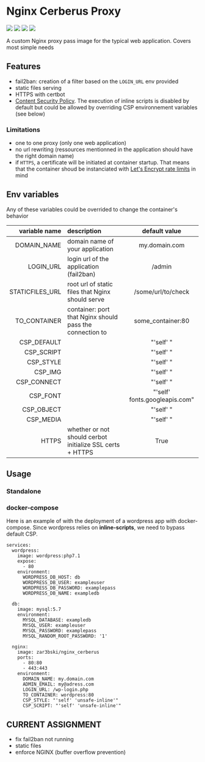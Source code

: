 # Nginx Cerberus Proxy

![](https://img.shields.io/docker/cloud/automated/zar3bski/nginx_cerberus.svg)
![](https://img.shields.io/docker/cloud/build/zar3bski/nginx_cerberus.svg)
![](https://images.microbadger.com/badges/image/zar3bski/nginx_cerberus.svg)
![](https://img.shields.io/github/v/release/zar3bski/nginx_cerberus)


A custom Nginx proxy pass image for the typical web application. Covers most simple needs 

## Features

* fail2ban: creation of a filter based on the `LOGIN_URL` env provided
* static files serving
* HTTPS with certbot
* [Content Security Policy](https://developer.mozilla.org/fr/docs/Web/HTTP/CSP). The execution of inline scripts is disabled by default but could be allowed by overriding CSP environnement variables (see below)

### Limitations

* one to one proxy (only one web application)
* no url rewriting (ressources mentionned in the application should have the right domain name)
* if `HTTPS`, a certificate will be initiated at container startup. That means that the container shoud be instanciated with [Let's Encrypt rate limits](https://letsencrypt.org/fr/docs/rate-limits/) in mind


## Env variables

Any of these variables could be overrided to change the container's behavior

| variable name  | description                                              | default value     |
|---------------:|:---------------------------------------------------------|:-----------------:|
| DOMAIN_NAME    | domain name of your application                          | my.domain.com     |
| LOGIN_URL      | login url of the application (fail2ban)                  | /admin            |
| STATICFILES_URL| root url of static files that Nginx should serve         | /some/url/to/check|
| TO_CONTAINER   | container: port that Nginx should pass the connection to | some_container:80 |
| CSP_DEFAULT    |                                                          | "'self' "         |
| CSP_SCRIPT     |                                                          | "'self' "         |
| CSP_STYLE      |                                                          | "'self' "         |
| CSP_IMG        |                                                          | "'self' "         |
| CSP_CONNECT    |                                                          | "'self' "         |
| CSP_FONT       |                                                          | "'self' fonts.googleapis.com" |
| CSP_OBJECT     |                                                          | "'self' "         |
| CSP_MEDIA      |                                                          | "'self' "         |
| HTTPS          |whether or not should cerbot initialize SSL certs + HTTPS | True              |

## Usage

### Standalone

### docker-compose

Here is an example of with the deployment of a wordpress app with docker-compose. Since wordpress relies on **inline-scripts**, we need to bypass default CSP.

```
services:
  wordpress:
    image: wordpress:php7.1
    expose:
      - 80
    environment:
      WORDPRESS_DB_HOST: db
      WORDPRESS_DB_USER: exampleuser
      WORDPRESS_DB_PASSWORD: examplepass
      WORDPRESS_DB_NAME: exampledb

  db:
    image: mysql:5.7
    environment:
      MYSQL_DATABASE: exampledb
      MYSQL_USER: exampleuser
      MYSQL_PASSWORD: examplepass
      MYSQL_RANDOM_ROOT_PASSWORD: '1'

  nginx: 
    image: zar3bski/nginx_cerberus
    ports: 
      - 80:80
      - 443:443
    environment:
      DOMAIN_NAME: my.domain.com
      ADMIN_EMAIL: my@adress.com
      LOGIN_URL: /wp-login.php
      TO_CONTAINER: wordpress:80
      CSP_STYLE: "'self' 'unsafe-inline'"
      CSP_SCRIPT: "'self' 'unsafe-inline'"
```

## CURRENT ASSIGNMENT
- fix fail2ban not running
- static files
- enforce NGINX (buffer overflow prevention)
